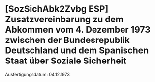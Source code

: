 # [SozSichAbk2Zvbg ESP] Zusatzvereinbarung zu dem Abkommen vom 4. Dezember 1973 zwischen der Bundesrepublik Deutschland und dem Spanischen Staat über Soziale Sicherheit

Ausfertigungsdatum: 04.12.1973

 